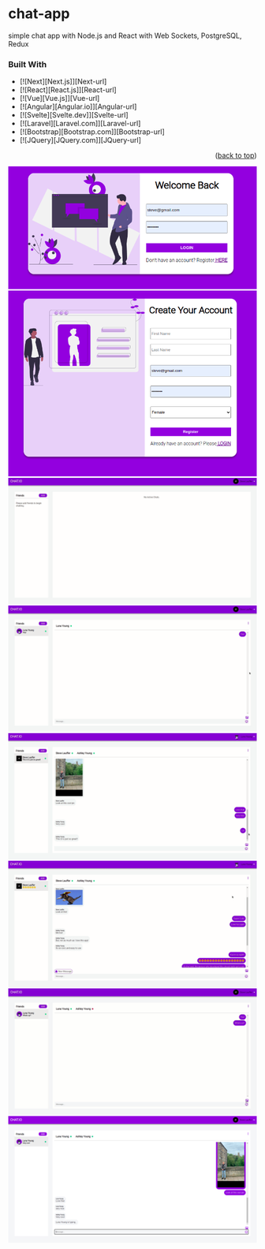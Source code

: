 # chat-app
simple chat app with Node.js and React with Web Sockets, PostgreSQL, Redux


### Built With

* [![Next][Next.js]][Next-url]
* [![React][React.js]][React-url]
* [![Vue][Vue.js]][Vue-url]
* [![Angular][Angular.io]][Angular-url]
* [![Svelte][Svelte.dev]][Svelte-url]
* [![Laravel][Laravel.com]][Laravel-url]
* [![Bootstrap][Bootstrap.com]][Bootstrap-url]
* [![JQuery][JQuery.com]][JQuery-url]

<p align="right">(<a href="#top">back to top</a>)</p>

!['LOGIN'](https://github.com/Lauffern1995/chat-app/blob/main/docs/WelcomeBack.png?raw=true)
!['CREATE ACCOUNT'](https://github.com/Lauffern1995/chat-app/blob/main/docs/CreateAcct.png?raw=true)
!['ADD FRIEND'](https://github.com/Lauffern1995/chat-app/blob/main/docs/AddFriend.gif?raw=true)
!['GROUP CHAT'](https://github.com/Lauffern1995/chat-app/blob/main/docs/GroupChat.gif?raw=true)
!['INFINITE SCROLL'](https://github.com/Lauffern1995/chat-app/blob/main/docs/InfiniteScroll.gif?raw=true)
!['NEW MSG NOTIFICATION'](https://github.com/Lauffern1995/chat-app/blob/main/docs/NewMessageNoti.gif?raw=true)
!['UPLOAD A PICTURE'](https://github.com/Lauffern1995/chat-app/blob/main/docs/PictureUpload.gif?raw=true)
!['TYPING FEATURE'](https://github.com/Lauffern1995/chat-app/blob/main/docs/Typing.png?raw=true)
